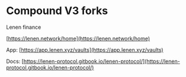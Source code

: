 # Compound V3 forks

Lenen finance

[https://lenen.network/home](https://lenen.network/home)

App: [https://app.lenen.xyz/vaults](https://app.lenen.xyz/vaults)

Docs: [https://lenen-protocol.gitbook.io/lenen-protocol/](https://lenen-protocol.gitbook.io/lenen-protocol/)
